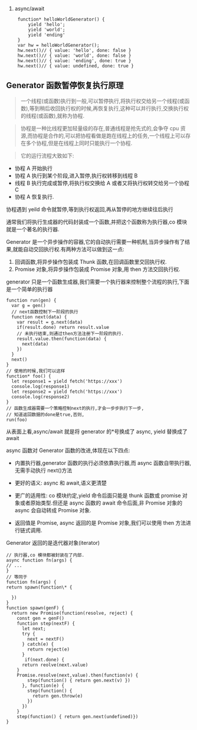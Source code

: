 1. async/await

        function* helloWorldGenerator() {
            yield 'hello';
            yield 'world';
            yield 'ending'
        }
        var hw = helloWorldGenerator();
        hw.next()// { value: 'hello', done: false }
        hw.next()// { value: 'world', done: false }
        hw.next()// { value: 'ending', done: true }
        hw.next()// { value: undefined, done: true }

## Generator 函数暂停恢复执行原理

> 一个线程(或函数)执行到一般,可以暂停执行,将执行权交给另一个线程(或函数),等到稍后收回执行权的时候,再恢复执行,这种可以并行执行,交换执行权的线程(或函数),就称为协程.

> 协程是一种比线程更加轻量级的存在,普通线程是抢先式的,会争夺 cpu 资源,而协程是合作的,可以把协程看做是跑在线程上的任务,一个线程上可以存在多个协程,但是在线程上同时只能执行一个协程.

> 它的运行流程大致如下:

- 协程 A 开始执行
- 协程 A 执行到某个阶段,进入暂停,执行权转移到线程 B
- 线程 B 执行完成或暂停,将执行权交换给 A 或者又将执行权转交给另一个协程 C
- 协程 A 恢复执行.

协程遇到 yeild 命令就暂停,等到执行权返回,再从暂停的地方继续往后执行

通常我们将执行生成器的代码封装成一个函数,并把这个函数称为执行器,co 模块就是一个著名的执行器.

Generator 是一个异步操作的容器,它的自动执行需要一种机制,当异步操作有了结果,就能自动交回执行权.有两种方法可以做到这一点:

1. 回调函数,将异步操作包装成 Thunk 函数,在回调函数里交回执行权.
2. Promise 对象,将异步操作包装成 Promise 对象,用 then 方法交回执行权.

generator 只是一个函数生成器,我们需要一个执行器来控制整个流程的执行,下面是一个简单的执行器

    function run(gen) {
      var g = gen()
      // next函数控制下一阶段的执行
      function next(data) {
        var result = g.next(data)
        if(result.done) return result.value
        // 未执行结束,则通过then方法注册下一阶段的执行.
        result.value.then(function(data) {
          next(data)
        })
      }
      next()
    }
    // 使用的时候,我们可以这样
    function* foo() {
      let response1 = yield fetch('https://xxx')
      console.log(response1)
      let response2 = yield fetch('https://xxx')
      console.log(response2)
    }
    // 函数生成器需要一个策略控制next的执行,才会一步步执行下一步,
    // 知道返回数据的done是true,否则,
    run(foo)

从表面上看,async/await 就是将 generator 的\*号换成了 async, yield 替换成了 await

async 函数对 Generator 函数的改进,体现在以下四点:

- 内置执行器,generator 函数的执行必须依靠执行器,而 async 函数自带执行器,无需手动执行 next()方法

- 更好的语义: async 和 await,语义更清楚
- 更广的适用性: co 模块约定,yield 命令后面只能是 thunk 函数或 promise 对象或者原始类型.但还是 async 函数的 await 命令后面,非 Promise 对象的 async 会自动转成 Promise 对象.
- 返回值是 Promise, async 返回的是 Promise 对象,我们可以使用 then 方法进行链式调用.

Generator 返回的是迭代器对象(iterator)

    // 执行器,co 模块都被封装在了内部.
    async function fn(args) {
    // ...
    }
    // 等同于
    function fn(args) {
    return spawn(function\* {

      })
    }
    function spawn(genF) {
      return new Promise(function(resolve, reject) {
        const gen = genF()
        function step(nextF) {
          let next;
          try {
            next = nextF()
          } catch(e) {
            return reject(e)
          }
           if(next.done) {
          return reolve(next.value)
        }
        Promise.resolve(next,value).then(function(v) {
            step(function() { return gen.next(v) })
          }, function(e) {
            step(function() {
              return gen.throw(e)
            })
          })
        }
        step(function() { return gen.next(undefined)})
    }
